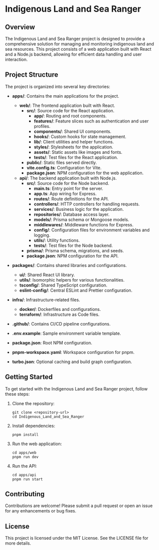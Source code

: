 # Indigenous Land and Sea Ranger

## Overview

The Indigenous Land and Sea Ranger project is designed to provide a comprehensive solution for managing and monitoring indigenous land and sea resources. This project consists of a web application built with React and a Node.js backend, allowing for efficient data handling and user interaction.

## Project Structure

The project is organized into several key directories:

- **apps/**: Contains the main applications for the project.
  - **web/**: The frontend application built with React.
    - **src/**: Source code for the React application.
      - **app/**: Routing and root components.
      - **features/**: Feature slices such as authentication and user profiles.
      - **components/**: Shared UI components.
      - **hooks/**: Custom hooks for state management.
      - **lib/**: Client utilities and helper functions.
      - **styles/**: Stylesheets for the application.
      - **assets/**: Static assets like images and fonts.
      - **tests/**: Test files for the React application.
    - **public/**: Static files served directly.
    - **vite.config.ts**: Configuration for Vite.
    - **package.json**: NPM configuration for the web application.
  - **api/**: The backend application built with Node.js.
    - **src/**: Source code for the Node backend.
      - **main.ts**: Entry point for the server.
      - **app.ts**: App wiring for Express.
      - **routes/**: Route definitions for the API.
      - **controllers/**: HTTP controllers for handling requests.
      - **services/**: Business logic for the application.
      - **repositories/**: Database access layer.
      - **models/**: Prisma schema or Mongoose models.
      - **middlewares/**: Middleware functions for Express.
      - **config/**: Configuration files for environment variables and logging.
      - **utils/**: Utility functions.
      - **tests/**: Test files for the Node backend.
    - **prisma/**: Prisma schema, migrations, and seeds.
    - **package.json**: NPM configuration for the API.
  
- **packages/**: Contains shared libraries and configurations.
  - **ui/**: Shared React UI library.
  - **utils/**: Isomorphic helpers for various functionalities.
  - **tsconfig/**: Shared TypeScript configuration.
  - **eslint-config/**: Central ESLint and Prettier configuration.

- **infra/**: Infrastructure-related files.
  - **docker/**: Dockerfiles and configurations.
  - **terraform/**: Infrastructure as Code files.

- **.github/**: Contains CI/CD pipeline configurations.

- **.env.example**: Sample environment variable template.

- **package.json**: Root NPM configuration.

- **pnpm-workspace.yaml**: Workspace configuration for pnpm.

- **turbo.json**: Optional caching and build graph configuration.

## Getting Started

To get started with the Indigenous Land and Sea Ranger project, follow these steps:

1. Clone the repository:
   ```
   git clone <repository-url>
   cd Indigenous_Land_and_Sea_Ranger
   ```

2. Install dependencies:
   ```
   pnpm install
   ```

3. Run the web application:
   ```
   cd apps/web
   pnpm run dev
   ```

4. Run the API:
   ```
   cd apps/api
   pnpm run start
   ```

## Contributing

Contributions are welcome! Please submit a pull request or open an issue for any enhancements or bug fixes.

## License

This project is licensed under the MIT License. See the LICENSE file for more details.